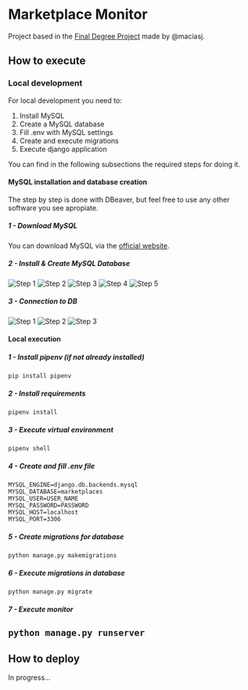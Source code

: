 # Marketplace Monitor
Project based in the [Final Degree Project](https://upcommons.upc.edu/bitstream/handle/2117/412036/188375.pdf?sequence=2&isAllowed=y) made by @maciasj. 

## How to execute
### Local development
For local development you need to:

1. Install MySQL
2. Create a MySQL database
3. Fill .env with MySQL settings
4. Create and execute migrations
5. Execute django application

You can find in the following subsections the required steps for doing it.


#### MySQL installation and database creation
The step by step is done with DBeaver, but feel free to use any other software you see apropiate. 
##### 1 - Download MySQL
You can download MySQL via the [official website](https://dev.mysql.com/downloads/installer/).
##### 2 - Install & Create MySQL Database
![Step 1](./readme-images/setup/1-setup.png)
![Step 2](./readme-images/setup/2-setup.png)
![Step 3](./readme-images/setup/3-setup.png)
![Step 4](./readme-images/setup/4-setup.png)
![Step 5](./readme-images/setup/5-setup.png)

##### 3 - Connection to DB
![Step 1](./readme-images/connection/1-connection.png)
![Step 2](./readme-images/connection/2-connection.png)
![Step 3](./readme-images/connection/3-connection.png)


#### Local execution
##### 1 - Install pipenv (if not already installed)
```pip install pipenv```

##### 2 - Install requirements
```pipenv install```

##### 3 - Execute virtual environment
```pipenv shell```

##### 4 - Create and fill .env file
```
MYSQL_ENGINE=django.db.backends.mysql
MYSQL_DATABASE=marketplaces
MYSQL_USER=USER_NAME
MYSQL_PASSWORD=PASSWORD
MYSQL_HOST=localhost
MYSQL_PORT=3306
```

##### 5 - Create migrations for database
```python manage.py makemigrations```

##### 6 - Execute migrations in database
```python manage.py migrate```

##### 7 - Execute monitor
```python manage.py runserver```
---
## How to deploy
In progress...
